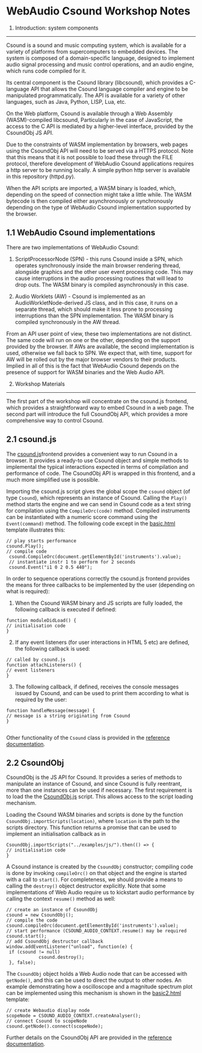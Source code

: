 WebAudio Csound  Workshop Notes
========================

1. Introduction: system components
-----------------------------

Csound is a sound and music computing system, which is available for a variety of platforms from
supercomputers to embedded devices. The system is composed of a domain-specific language,
designed to implement audio signal processing and music control operations, and an audio
engine, which runs code compiled for it.

Its central component is the Csound library (libcsound), which provides a C-language API that allows the
Csound language compiler and engine to be manipulated programmatically. The API is available
for a variety of other languages, such as Java, Python, LISP, Lua, etc.

On the Web platform, Csound is available through a Web Assembly (WASM)-compiled libcsound,
Particularly in the case of JavaScript, the access to the C API is mediated by a higher-level interface,
provided by the CsoundObj JS API.

Due to the constraints of WASM implementation by browsers, web pages using the CsoundObj API
will need to be served via a HTTPS protocol. Note that this means that it is not possible to load these through the
FILE protocol, therefore development of WebAudio Csound applications requires a http server
to be running locally. A simple python http server is available in this repository (httpd.py).

When the API scripts are imported, a WASM binary is loaded, which, depending on the speed of
connection might take a little while. The WASM bytecode is then compiled either asynchronously
or synchronously depending on the type of WebAudio Csound implementation supported by the browser.

1.1 WebAudio Csound implementations
---------------------

There are two implementations of WebAudio Csound:

1. ScriptProcessorNode (SPN) - this runs Csound inside a SPN, which operates synchronously inside
the main browser rendering thread, alongside graphics and the other user event processing code.
This may cause interruptions in the audio processing routines that will lead to drop outs.
The WASM binary is compiled asynchronously in this case.

2. Audio Worklets (AW) - Csound is implemented as an AudioWorkletNode-derived JS class, and
in this case, it runs on a separate thread, which should make it less prone to processing interruptions
than the SPN implementation. The WASM binary is compiled synchronously in the AW thread.

From an API user point of view, these two implementations are not distinct. The same code
will run on one or the other, depending on the support provided by the browser. If AWs are
available, the second implementation is used, otherwise we fall back to SPN. We expect
that, with time, support for AW will be rolled out by the major browser vendors to their
products. Implied in all of this is the fact that WebAudio Csound depends on the presence
of support for WASM binaries and the Web Audio API.

2. Workshop Materials
----------------------

The first part of the workshop will concentrate on the csound.js frontend, which provides
a straightforward way to embed Csound in a web page. The second part will introduce the
full CsoundObj API, which provides a more comprehensive way to control Csound.

2.1 csound.js
----------------

The [csound.js](examples/js/csound.js)frontend provides a convenient way to run Csound in a browser. It provides a
ready-to use Csound object and simple methods to implemental the typical interactions
expected in terms of compilation and performance of code. The CsoundObj API is wrapped
in this frontend, and a much more simplified use is possible.

Importing the csound.js script gives the global scope the `csound` object (of type `Csound`), which represents
an instance of Csound. Calling the `Play()` method starts the engine and we can
send in Csound code as a text string for compilation using the `CompileOrc(code)` method. Compiled
instruments can be instantiated with a numeric score command using the
`Event(command)` method. The following code
except in the [basic.html](templates/basic2.html) template illustrates this:

```
// play starts performance
csound.Play();
// compile code
 csound.CompileOrc(document.getElementById('instruments').value);
 // instantiate instr 1 to perform for 2 seconds
 csound.Event("i1 0 2 0.5 440");
```

In order to sequence operations correctly the csound.js frontend provides the
means for three callbacks to be implemented by the user (depending on what
is required):

1. When the Csound WASM binary and JS scripts are fully loaded, the following
callback is executed if defined:

```
function moduleDidLoad() {
// initialisation code
}
```

2. If any event listeners (for user interactions in HTML 5 etc) are defined,
the following callback is used:

```
// called by csound.js
function attachListeners() {
// event listeners
}

```

3. The following callback, if defined, receives the console
messages issued by Csound, and can be used to print them
according to what is required by the user:

```
function handleMessage(message) {
// message is a string originating from Csound
}
      
```

Other functionality of the `Csound` class is provided in the [reference documentation](examples/docs/index.html).

2.2 CsoundObj
----------------

CsoundObj is the JS API for Csound. It provides a series of methods to manipulate an
instance of Csound, and since Csound is fully reentrant, more than one instances
can be used if necessary. The first requirement is to load the the [CsoundObj.js](examples/js/CsoundObj.js)
script. This allows access to the script loading mechanism.

Loading the Csound WASM binaries and scripts is done by the function
`CsoundObj.importScripts(location)`, where `location` is the path to the
scripts directory. This function returns a promise that can be used to
implement an initialisation callback as in

```
CsoundObj.importScripts("../examples/js/").then(() => {
// initialisation code
}

```

A Csound instance is created by the `CsoundObj` constructor; compiling
code is done by invoking `compileOrc()` on that object and the engine
is started with a call to `start()`. For completeness, we should provide
a means to calling the `destroy()` object destructor explicitly. Note
that some implementations of Web Audio require us to kickstart audio
performance by calling the context `resume()` method as well:


```
// create an instance of CsoundObj
csound = new CsoundObj();
// compile the code
csound.compileOrc(document.getElementById('instruments').value);
// start performance (CSOUND_AUDIO_CONTEXT.resume() may be required
csound.start();
// add CsoundObj destructor callback
window.addEventListener("unload", function(e) {
 if (csound != null)
            csound.destroy();
 }, false);

```


The `CsoundObj` object holds a Web Audio node that can be accessed with `getNode()`,
and this can be used to direct the output to other nodes. An example demonstrating
how a oscilloscope and a magnitude spectrum plot can be implemented
using this mechanism is shown in the [basic2.html](templates/basic2.html)
template:

```
// create Webaudio display node
scopeNode = CSOUND_AUDIO_CONTEXT.createAnalyser();
// connect Csound to scopeNode
csound.getNode().connect(scopeNode);

```

Further details on the CsoundObj API are provided in the
[reference documentation](examples/docs/index.html).
